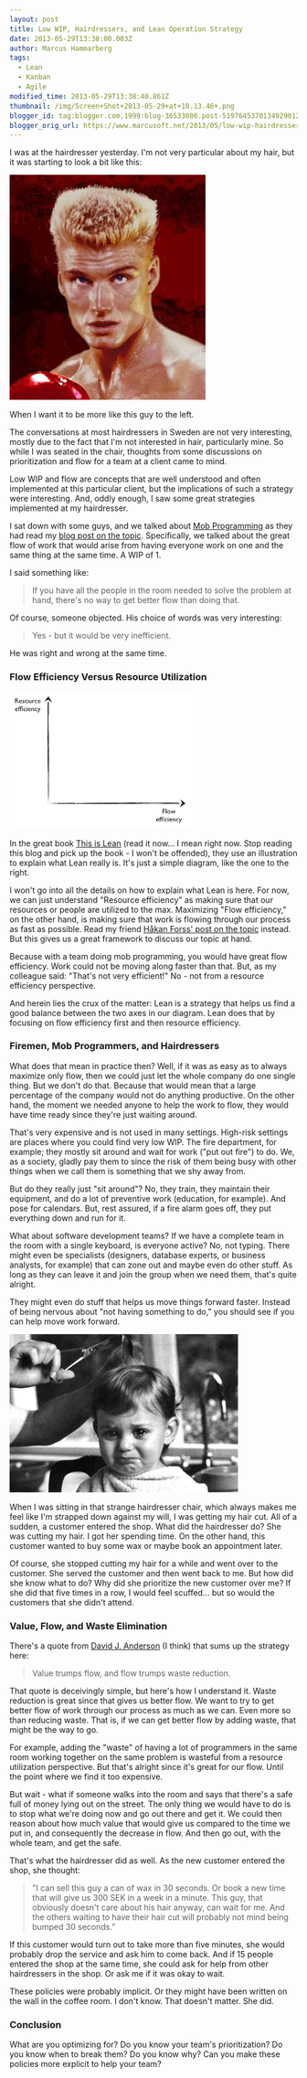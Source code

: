 ```yaml
---
layout: post
title: Low WIP, Hairdressers, and Lean Operation Strategy
date: 2013-05-29T13:38:00.003Z
author: Marcus Hammarberg
tags:
  - Lean
  - Kanban
  - Agile
modified_time: 2013-05-29T13:38:40.861Z
thumbnail: /img/Screen+Shot+2013-05-29+at+10.13.46+.png
blogger_id: tag:blogger.com,1999:blog-36533086.post-5197645370134929012
blogger_orig_url: https://www.marcusoft.net/2013/05/low-wip-hairdressers-and-lean-operation.html
---
```


I was at the hairdresser yesterday. I'm not very particular about my hair, but it was starting to look a bit like this:

![Dolph](/img/dolph-lundgren-flat-top-rocky.jpg)

When I want it to be more like this guy to the left.

The conversations at most hairdressers in Sweden are not very interesting, mostly due to the fact that I'm not interested in hair, particularly mine. So while I was seated in the chair, thoughts from some discussions on prioritization and flow for a team at a client came to mind.

Low WIP and flow are concepts that are well understood and often implemented at this particular client, but the implications of such a strategy were interesting. And, oddly enough, I saw some great strategies implemented at my hairdresser.

I sat down with some guys, and we talked about [Mob Programming](http://mobprogramming.org/) as they had read my [blog post on the topic](https://www.marcusoft.net/2013/05/nothing-beats-give-crap-but-you-cannot.html). Specifically, we talked about the great flow of work that would arise from having everyone work on one and the same thing at the same time. A WIP of 1.

I said something like:

> If you have all the people in the room needed to solve the problem at hand, there's no way to get better flow than doing that.

Of course, someone objected. His choice of words was very interesting:

> Yes - but it would be very inefficient.

He was right and wrong at the same time.

### Flow Efficiency Versus Resource Utilization

![This is lean](/img/Screen+Shot+2013-05-29+at+10.13.46+.png)

In the great book [This is Lean](http://thisislean.com/) (read it now... I mean right now. Stop reading this blog and pick up the book - I won't be offended), they use an illustration to explain what Lean really is. It's just a simple diagram, like the one to the right.

I won't go into all the details on how to explain what Lean is here. For now, we can just understand "Resource efficiency" as making sure that our resources or people are utilized to the max. Maximizing "Flow efficiency," on the other hand, is making sure that work is flowing through our process as fast as possible. Read my friend [Håkan Forss' post on the topic](https://hakanforss.wordpress.com/2012/03/18/the-balancing-act-of-getting-to-process-efficiency-nirvana/) instead. But this gives us a great framework to discuss our topic at hand.

Because with a team doing mob programming, you would have great flow efficiency. Work could not be moving along faster than that. But, as my colleague said: "That's not very efficient!" No - not from a resource efficiency perspective.

And herein lies the crux of the matter: Lean is a strategy that helps us find a good balance between the two axes in our diagram. Lean does that by focusing on flow efficiency first and then resource efficiency.

### Firemen, Mob Programmers, and Hairdressers

What does that mean in practice then? Well, if it was as easy as to always maximize only flow, then we could just let the whole company do one single thing. But we don't do that. Because that would mean that a large percentage of the company would not do anything productive. On the other hand, the moment we needed anyone to help the work to flow, they would have time ready since they're just waiting around.

That's very expensive and is not used in many settings. High-risk settings are places where you could find very low WIP. The fire department, for example; they mostly sit around and wait for work ("put out fire") to do. We, as a society, gladly pay them to since the risk of them being busy with other things when we call them is something that we shy away from.

But do they really just "sit around"? No, they train, they maintain their equipment, and do a lot of preventive work (education, for example). And pose for calendars. But, rest assured, if a fire alarm goes off, they put everything down and run for it.

What about software development teams? If we have a complete team in the room with a single keyboard, is everyone active? No, not typing. There might even be specialists (designers, database experts, or business analysts, for example) that can zone out and maybe even do other stuff. As long as they can leave it and join the group when we need them, that's quite alright.

They might even do stuff that helps us move things forward faster. Instead of being nervous about "not having something to do," you should see if you can help move work forward.

![Kid hair cut](/img/image001.jpg)

When I was sitting in that strange hairdresser chair, which always makes me feel like I'm strapped down against my will, I was getting my hair cut. All of a sudden, a customer entered the shop. What did the hairdresser do? She was cutting my hair. I got her spending time. On the other hand, this customer wanted to buy some wax or maybe book an appointment later.

Of course, she stopped cutting my hair for a while and went over to the customer. She served the customer and then went back to me. But how did she know what to do? Why did she prioritize the new customer over me? If she did that five times in a row, I would feel scuffed... but so would the customers that she didn't attend.

### Value, Flow, and Waste Elimination

There's a quote from [David J. Anderson](http://www.agilemanagement.net/) (I think) that sums up the strategy here:

> Value trumps flow, and flow trumps waste reduction.

That quote is deceivingly simple, but here's how I understand it. Waste reduction is great since that gives us better flow. We want to try to get better flow of work through our process as much as we can. Even more so than reducing waste. That is, if we can get better flow by adding waste, that might be the way to go.

For example, adding the "waste" of having a lot of programmers in the same room working together on the same problem is wasteful from a resource utilization perspective. But that's alright since it's great for our flow. Until the point where we find it too expensive.

But wait - what if someone walks into the room and says that there's a safe full of money lying out on the street. The only thing we would have to do is to stop what we're doing now and go out there and get it. We could then reason about how much value that would give us compared to the time we put in, and consequently the decrease in flow. And then go out, with the whole team, and get the safe.

That's what the hairdresser did as well. As the new customer entered the shop, she thought:

> "I can sell this guy a can of wax in 30 seconds. Or book a new time that will give us 300 SEK in a week in a minute. This guy, that obviously doesn't care about his hair anyway, can wait for me. And the others waiting to have their hair cut will probably not mind being bumped 30 seconds."

If this customer would turn out to take more than five minutes, she would probably drop the service and ask him to come back. And if 15 people entered the shop at the same time, she could ask for help from other hairdressers in the shop. Or ask me if it was okay to wait.

These policies were probably implicit. Or they might have been written on the wall in the coffee room. I don't know. That doesn't matter. She did.

### Conclusion

What are you optimizing for? Do you know your team's prioritization? Do you know when to break them? Do you know why? Can you make these policies more explicit to help your team?
